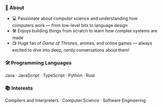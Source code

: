 
### 🧾 About
- 💻 Passionate about computer science and understanding how computers work — from low-level bits to language design  
- 🛠️ Enjoys building things from scratch to learn how complex systems are made  
- 📺 Huge fan of *Game of Thrones*, animes, and online games — always excited to dive into deep, nerdy conversations about them!

### 🛠️ Programming Languages
Java · JavaScript · TypeScript · Python · Rust

### 📚 Interests
Compilers and Interpreters · Computer Science · Software Engineering
